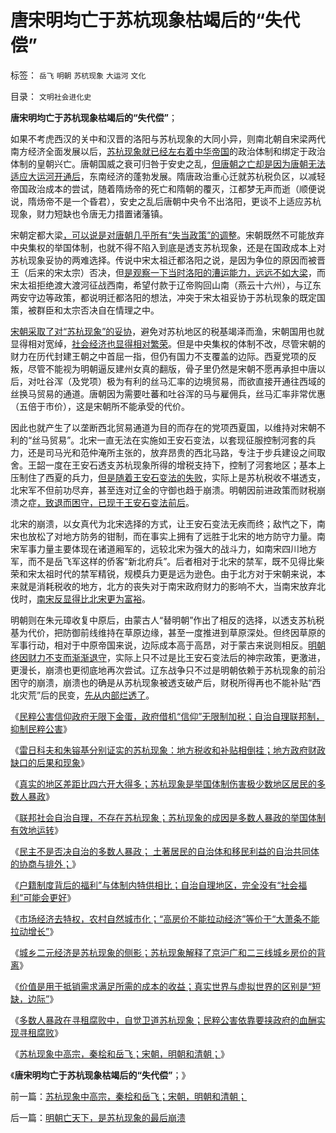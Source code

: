 # 唐宋明均亡于苏杭现象枯竭后的“失代偿”

标签： `岳飞` `明朝` `苏杭现象` `大运河` `文化` 

目录： `文明社会进化史`

**唐宋明均亡于苏杭现象枯竭后的“失代偿”**；



如果不考虎西汉的关中和汉晋的洛阳与苏杭现象的大同小异，则南北朝自宋梁两代南方经济全面发展以后，[苏杭现象就已经左右着中华帝国](../../../2009/9/18/社会三权利益博羿的二对一组合.md)的政治体制和绑定于政治体制的皇朝兴亡。唐朝国威之衰可归咎于安史之乱，[但唐朝之亡却是因为唐朝无法适应大运河开通后](../../../2011/11/26/四轮车，尖底船，路桥和大运河的民主线索.md)，东南经济的蓬勃发展。隋唐政治重心迁就苏杭税负区，以减轻帝国政治成本的尝试，随着隋炀帝的死亡和隋朝的覆灭，江都梦无声而逝（顺便说说，隋炀帝不是一个昏君），安史之乱后唐朝中央令不出洛阳，更谈不上适应苏杭现象，财力短缺也令唐无力措置诸藩镇。

宋朝定都大梁[，可以说是对唐朝几乎所有“失当政策”的调整](../../../2008/11/30/简析宋朝败亡的原因.md)。宋朝既然不可能放弃中央集权的举国体制，也就不得不陷入到底是透支苏杭现象，还是在国政成本上对苏杭现象妥协的两难选择。传说中宋太祖迁都洛阳之说，是因为争位的原因而被晋王（后来的宋太宗）否决，但[是观察一下当时洛阳的漕运能力，远远不如大梁](../../../2010/6/7/大运河与中央集权；物流成本与政治形态的关系.md)，而宋太祖拒绝渡大渡河征战西南，希望付款于辽帝购回山南（燕云十六州），与辽东两安守边等政策，都说明迁都洛阳的想法，冲突于宋太祖妥协于苏杭现象的既定国策，被群臣和太宗否决自在情理之中。

[宋朝采取了对“苏杭现象”的妥协](../../../2013/1/13/雷日科夫和朱镕基分别证实的“苏杭现象”.md)，避免对苏杭地区的税基竭泽而渔，宋朝国用也就显得相对宽绰，[社会经济也显得相对繁荣](../../../2010/6/4/中国古代财税度量衡很混乱;“石”的意义.md)。但是中央集权的体制不改，尽管宋朝的财力在历代封建王朝之中首屈一指，但仍有国力不支覆盖的边际。西夏党项的反叛，尽管不能视为明朝逼反建州女真的翻版，骨子里仍然是宋朝不愿再承担中唐以后，对吐谷浑（及党项）极为有利的丝马汇率的边境贸易，而欲直接开通往西域的丝换马贸易的通道。唐朝因为需要吐蕃和吐谷浑的马与雇佣兵，丝马汇率非常优惠（五倍于市价），这是宋朝所不能承受的代价。

因此也就产生了以垄断西北贸易通道为目的而存在的党项西夏国，以维持对宋朝不利的“丝马贸易”。北宋一直无法在实施如王安石变法，以套现征服控制河套的兵力，还是司马光和范仲淹所主张的，放弃昂贵的西北马路，专注于步兵建设之间取舍。王韶一度在王安石透支苏杭现象所得的增税支持下，控制了河套地区；基本上压制住了西夏的兵力，[但是随着王安石变法的失败](../../../2011/11/23/皇朝兴衰中的土地兼并和贵族土豪.md)，实际上是苏杭税收不堪透支，北宋军不但前功尽弃，甚至连对辽金的守御也趋于崩溃。明朝因前进政策而财税崩溃之症[，致退而困守，已现于王安石变法前后](../../../2013/1/8/绝对的权力过分自信时，不可克服的自卑和恐惧.md)。

北宋的崩溃，以女真代为北宋选择的方式，让王安石变法无疾而终；敌忾之下，南宋也放松了对地方防务的钳制，而在事实上拥有了远胜于北宋的地方防守力量。南宋军事力量主要体现在诸道厢军的，远较北宋为强大的战斗力，如南宋四川地方军，而不是岳飞军这样的侨客“新北府兵”。后者相对于北宋的禁军，既不见得比柴荣和宋太祖时代的禁军精锐，规模兵力更是远为逊色。由于北方对于宋朝来说，本来就是消耗税收的地方，北方的丧失对于南宋政府财力的影响不大，当南宋放弃北伐时，[南宋反显得比北宋更为富裕](../../../2010/12/16/金朝与宋朝经济发展水平大致相当.md)。

明朝则在朱元璋收复中原后，由蒙古人“替明朝”作出了相反的选择，以透支苏杭税基为代价，把防御前线维持在草原边缘，甚至一度推进到草原深处。但终因草原的军事行动，相对于中原帝国来说，边际成本高于高昂，对于蒙古来说则相反。[明朝终因财力不支而渐渐退守](../../../2010/12/15/明朝集中了宋金所有负面制度，清朝拒绝汉化.md)，实际上只不过是比王安石变法后的神宗政策，更激进，更漫长，崩溃也更彻底地再次尝试。辽东战争只不过是明朝依赖于苏杭现象的前沿困守的崩溃，崩溃也的确是从苏杭现象被透支破产后，财税所得再也不能补贴“西北灾荒”后的民变，[先从内部烂透了](../../../2010/12/2/罗马明朝灭亡前吝啬的军费和慷慨的面子.md)。

《[民粹公害信仰政府无限下金蛋，政府借机“信仰”无限制加税；自治自理联邦制，抑制民粹公害](../../../2013/1/13/“南方城市供暖”有多无耻？北方的农村太暖和？农民很富裕？.md)》

《[雷日科夫和朱镕基分别证实的苏杭现象：地方税收和补贴相倒挂；地方政府财政缺口的后果和现象](../../../2013/1/13/雷日科夫和朱镕基分别证实的“苏杭现象”.md)》

《[真实的地区差距比四六开大得多；苏杭现象是举国体制伤害极少数地区居民的多数人暴政](../../../2013/1/13/苏杭现象是伤害极少数地区居民的多数人暴政及真实的地区差距.md)》

《[联邦社会自治自理，不存在苏杭现象；苏杭现象的成因是多数人暴政的举国体制有效地运转](../../../2013/1/13/联邦社会自治自理，不存在苏杭现象和明显的地区差距.md)》

《[民主不是否决自治的多数人暴政；
土著居民的自治体和移民利益的自治共同体的协商与排外；](../../../2013/1/14/民主不是否决自治的多数人暴政.md)》

《[户籍制度背后的福利”与体制内特供相比；自治自理地区，完全没有“社会福利”可能会更好](../../../2013/1/14/自治自理地区，完全没有“社会福利”可能会更好.md)》

《[市场经济去特权，农村自然城市化；“高房价不能拉动经济”等价于“大萧条不能拉动增长”](../../../2013/1/14/“高房价不能拉动经济”等价于“大萧条不能拉动增长”.md)》

《[城乡二元经济是苏杭现象的侧影；苏杭现象解释了京沪广和二三线城乡房价的背离](../../../2013/1/15/苏杭现象解答京沪广和二三线城乡房价的背离.md)》

《[价值是用于抵销需求满足所需的成本的收益；真实世界与虚拟世界的区别是“短缺，边际”](../../../2013/1/15/你凭什么断定，您不是身处“黑客帝国”？.md)》

《[多数人暴政在寻租腐败中，自觉卫道苏杭现象；民粹公害依靠要挟政府的血酬实现寻租腐败](../../../2013/1/15/苏杭现象“信仰政府创造价值”的民粹！制造了“无限制加税”.md)》

《[苏杭现象中高宗，秦桧和岳飞；宋朝，明朝和清朝；](../../../2013/1/16/苏杭现象中高宗，秦桧和岳飞；宋朝，明朝和清朝；.md)》

《**唐宋明均亡于苏杭现象枯竭后的“失代偿”**；》

前一篇：[苏杭现象中高宗，秦桧和岳飞；宋朝，明朝和清朝；](../../../2013/1/16/苏杭现象中高宗，秦桧和岳飞；宋朝，明朝和清朝；.md)

后一篇：[明朝亡天下，是苏杭现象的最后崩溃](../../../2013/1/16/明朝亡天下，是苏杭现象的最后崩溃.md)